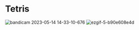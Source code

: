 # Tetris
![bandicam 2023-05-14 14-33-10-676](https://github.com/SsalHub/Tetris/assets/53378637/0ff379da-646d-48b8-b7be-9ace72c4f7f4)
![ezgif-5-b90e608e4d](https://github.com/SsalHub/Tetris/assets/53378637/c5b1b245-54f5-4d14-8674-3834733ce8c0)
